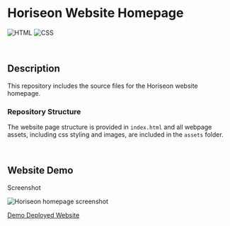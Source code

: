 # **Horiseon Website Homepage**
![HTML](https://img.shields.io/badge/Uses-HTML-red.svg)
![CSS](https://img.shields.io/badge/Uses-CSS-blue.svg)

&nbsp;
## **Description**
This repository includes the source files for the Horiseon website homepage. 

<!-- &nbsp; -->
### Repository Structure
The website page structure is provided in `index.html`  and all webpage assets, including css styling and images, are included in the `assets` folder. 

&nbsp;
## **Website Demo**
Screenshot

![Horiseon homepage screenshot](https://drive.google.com/uc?export=view&id=1v0JH2z6GR57v5pHWo-OVhg1iBh8kWlrc)

[Demo Deployed Website](https://spfave.github.io/gwu_hw1_code_refactor/)

